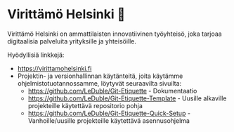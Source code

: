 # Virittämö Helsinki :wave:

Virittämö Helsinki on ammattilaisten innovatiivinen työyhteisö, joka tarjoaa digitaalisia palveluita yrityksille ja yhteisöille.

Hyödyllisiä linkkejä:
* https://virittamohelsinki.fi
* Projektin- ja versionhallinnan käytänteitä, joita käytämme ohjelmistotuotannossamme, löytyvät seuraavilta sivuilta:
  * https://github.com/LeDuble/Git-Etiquette - Dokumentaatio
  * https://github.com/LeDuble/Git-Etiquette-Template - Uusille alkaville projekteille käytettävä repositorio pohja
  * https://github.com/LeDuble/Git-Etiquette-Quick-Setup - Vanhoille/uusille projekteille käytettävä asennusohjelma
